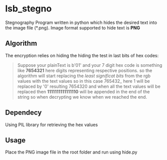 # lsb_stegno
Stegnography Program written in python which hides the desired text into
the image file (*.png).
Image format supported to hide text is **PNG**

## Algorithm
The encryption relies on hiding the hiding the test in last bits of hex codes:

> Suppose your plainText is b'01'
> and your 7 digit hex code is something like **7654321** here digits representing respective positions. 
so the algorithm will start replacing the *least significat bits* from the rgb values with the text values 
so in this case 765432_ here 1 will be replaced by '0' resulting 7654320 and when all the text values will 
be replaced then **1111111111111110** will be appended in the end of the string so when decrypting we know
when we reached the end.

## Dependecy
Using PIL library for retrieving the hex values

## Usage
Place the PNG image file in the root folder  and run using hide.py


